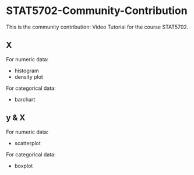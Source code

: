 # STAT5702-Community-Contribution
This is the community contribution: Video Tutorial for the course STAT5702.

## X
For numeric data:
* histogram
* density plot

For categorical data:
* barchart

## y & X
For numeric data:
* scatterplot

For categorical data:
* boxplot

